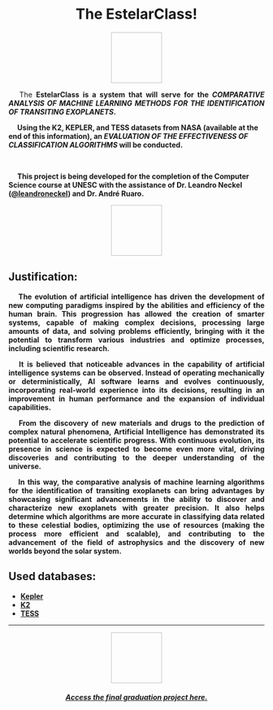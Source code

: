 <h1 align="center"> The EstelarClass! </h1>

<p align="center"><img scr="./img/planet.gif" width="100px" height="100px"/></p>

<p align="justify"> &emsp; The <b>EstelarClass<b/> is a system that will serve for the <b><i>COMPARATIVE ANALYSIS OF MACHINE LEARNING METHODS FOR THE IDENTIFICATION OF TRANSITING EXOPLANETS</i></b>.

<br/>

 &emsp; Using the K2, KEPLER, and TESS datasets from NASA (available at the end of this information), an <b><i>EVALUATION OF THE EFFECTIVENESS OF CLASSIFICATION ALGORITHMS</b></i> will be conducted.</p>

 <br/>

 &emsp; This project is being developed for the completion of the Computer Science course at UNESC with the assistance of Dr. Leandro Neckel ([@leandroneckel](https://github.com/leandroneckel)) and Dr. André Ruaro.

<p align="center"><img scr="./img/space.gif" width="100px" height="100px"/></p>

<h2>Justification:</h2>


<p align="justify">  &emsp; The evolution of artificial intelligence has driven the development of new computing paradigms inspired by the abilities and efficiency of the human brain. 
  This progression has allowed the creation of smarter systems, capable of making complex decisions, processing large amounts of data, and solving problems efficiently, 
  bringing with it the potential to transform various industries and optimize processes, including scientific research.</p>

<p align="justify">  &emsp; It is believed that noticeable advances in the capability of artificial intelligence systems can be observed. Instead of operating mechanically or deterministically, 
  AI software learns and evolves continuously, incorporating real-world experience into its decisions, resulting in an improvement in human performance and the expansion of individual capabilities.</p>

<p align="justify">  &emsp; From the discovery of new materials and drugs to the prediction of complex natural phenomena, Artificial Intelligence has demonstrated its potential to accelerate scientific progress. 
  With continuous evolution, its presence in science is expected to become even more vital, driving discoveries and contributing to the deeper understanding of the universe.</p>

<p align="justify">  &emsp; In this way, the comparative analysis of machine learning algorithms for the identification of transiting exoplanets can bring advantages by showcasing 
  significant advancements in the ability to discover and characterize new exoplanets with greater precision. It also helps determine which algorithms are more 
  accurate in classifying data related to these celestial bodies, optimizing the use of resources (making the process more efficient and scalable), 
  and contributing to the advancement of the field of astrophysics and the discovery of new worlds beyond the solar system.</p>

<h2> Used databases:</h2>

<ul>
  <li><a href="https://exoplanetarchive.ipac.caltech.edu/cgi-bin/TblView/nph-tblView?app=ExoTbls&config=cumulative"> Kepler </a></li>
  <li><a href="https://exoplanetarchive.ipac.caltech.edu/cgi-bin/TblView/nph-tblView?app=ExoTbls&config=k2pandc"> K2 </a></li>
  <li><a href="https://exoplanetarchive.ipac.caltech.edu/cgi-bin/TblView/nph-tblView?app=ExoTbls&config=TOI"> TESS </a></li>
</ul>
<hr/>
<p align="center"><img scr="./img/explorer.gif" width="100px" height="100px"/></p>
<h5 align="center"><a href="https://drive.google.com/file/d/1OyUQXRMwHV8GIHvFLEzkz4e8cc29dLni/view?usp=sharing"> Access the final graduation project here. </a></h5>
